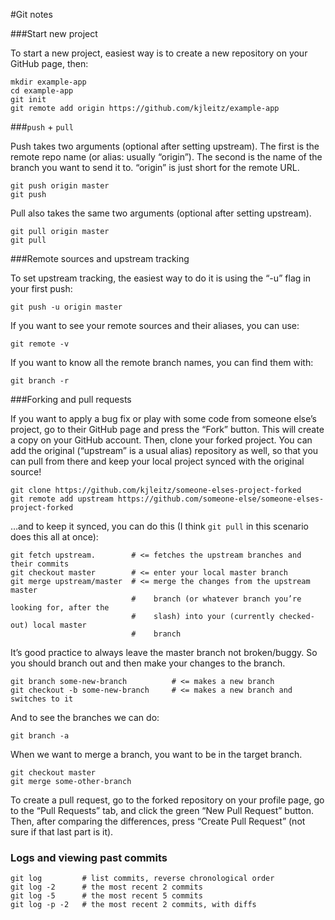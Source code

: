 #Git notes

###Start new project

To start a new project, easiest way is to create a new repository on your GitHub page, then:

```
mkdir example-app
cd example-app
git init
git remote add origin https://github.com/kjleitz/example-app
```

###`push` + `pull`

Push takes two arguments (optional after setting upstream). The first is the remote repo name (or alias: usually “origin”). The second is the name of the branch you want to send it to. “origin” is just short for the remote URL.

```
git push origin master
git push
```

Pull also takes the same two arguments (optional after setting upstream).

```
git pull origin master
git pull
```

###Remote sources and upstream tracking

To set upstream tracking, the easiest way to do it is using the “-u” flag in your first push:

```
git push -u origin master
```

If you want to see your remote sources and their aliases, you can use:

```
git remote -v
```

If you want to know all the remote branch names, you can find them with:

```
git branch -r
```

###Forking and pull requests

If you want to apply a bug fix or play with some code from someone else’s project, go to their GitHub page and press the “Fork” button. This will create a copy on your GitHub account. Then, clone your forked project. You can add the original (“upstream” is a usual alias) repository as well, so that you can pull from there and keep your local project synced with the original source!

```
git clone https://github.com/kjleitz/someone-elses-project-forked
git remote add upstream https://github.com/someone-else/someone-elses-project-forked
```

…and to keep it synced, you can do this (I think `git pull` in this scenario does this all at once):

```
git fetch upstream.        # <= fetches the upstream branches and their commits
git checkout master        # <= enter your local master branch
git merge upstream/master  # <= merge the changes from the upstream master
                           #    branch (or whatever branch you’re looking for, after the
                           #    slash) into your (currently checked-out) local master
                           #    branch
```

It’s good practice to always leave the master branch not broken/buggy. So you should branch out and then make your changes to the branch.

```
git branch some-new-branch			# <= makes a new branch
git checkout -b some-new-branch		# <= makes a new branch and switches to it
```

And to see the branches we can do:

```
git branch -a
```

When we want to merge a branch, you want to be in the target branch.

```
git checkout master
git merge some-other-branch
```

To create a pull request, go to the forked repository on your profile page, go to the “Pull Requests” tab, and click the green “New Pull Request” button. Then, after comparing the differences, press “Create Pull Request” (not sure if that last part is it).

### Logs and viewing past commits

```
git log         # list commits, reverse chronological order
git log -2      # the most recent 2 commits
git log -5      # the most recent 5 commits
git log -p -2   # the most recent 2 commits, with diffs
```